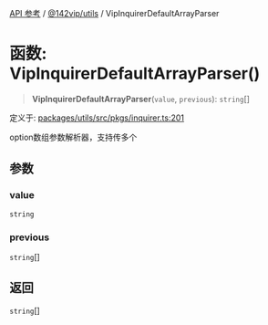 [API 参考](../wiki/Home) / [@142vip/utils](../wiki/@142vip.utils) / VipInquirerDefaultArrayParser

# 函数: VipInquirerDefaultArrayParser()

> **VipInquirerDefaultArrayParser**(`value`, `previous`): `string`\[]

定义于: [packages/utils/src/pkgs/inquirer.ts:201](https://github.com/142vip/core-x/blob/58a4aca72f73ebc92491a458c9b83754486dc296/packages/utils/src/pkgs/inquirer.ts#L201)

option数组参数解析器，支持传多个

## 参数

### value

`string`

### previous

`string`\[]

## 返回

`string`\[]
